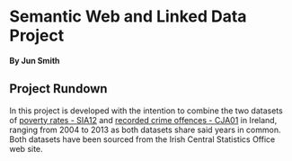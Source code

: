 # Semantic Web and Linked Data Project
**By Jun Smith**

## Project Rundown
In this project is developed with the intention to combine the two datasets of [poverty rates - SIA12](http://www.cso.ie/px/pxeirestat/Statire/SelectVarVal/Define.asp?maintable=SIA12&PLanguage=0) and [recorded crime offences - CJA01](http://www.cso.ie/px/pxeirestat/Statire/SelectVarVal/Define.asp?maintable=CJA01&PLanguage=0) in Ireland, ranging from 2004 to 2013 as both datasets share said years in common. Both datasets have been sourced from the Irish Central Statistics Office web site.
